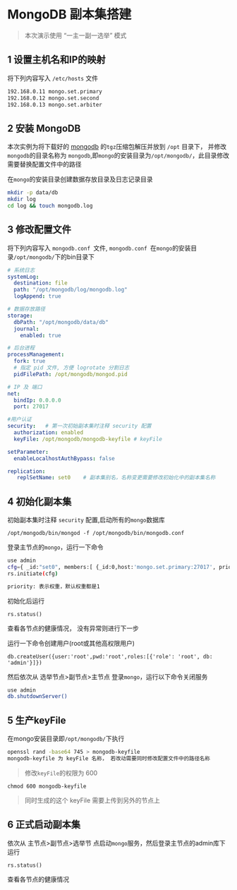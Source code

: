 # MongoDB 副本集搭建

> 本次演示使用 “一主一副一选举” 模式

## 1 设置主机名和IP的映射

将下列内容写入 `/etc/hosts` 文件

```txt
192.168.0.11 mongo.set.primary
192.168.0.12 mongo.set.second
192.168.0.13 mongo.set.arbiter
```

## 2 安装 MongoDB

本次实例为将下载好的 [mongodb](https://www.mongodb.com/download-center/community) 的`tgz`压缩包解压并放到 `/opt` 目录下， 并修改`mongodb`的目录名称为 `mongodb`,即`mongo`的安装目录为`/opt/mongodb/`，此目录修改需要替换配置文件中的路径

在`mongo`的安装目录创建数据存放目录及日志记录目录

```bash
mkdir -p data/db
mkdir log
cd log && touch mongodb.log
```

## 3 修改配置文件

将下列内容写入 `mongodb.conf `文件, `mongodb.conf `在`mongo`的安装目录`/opt/mongodb/`下的bin目录下

```yaml
# 系统日志
systemLog:
  destination: file
  path: "/opt/mongodb/log/mongodb.log"
  logAppend: true

# 数据存放路径
storage:
  dbPath: "/opt/mongodb/data/db"
  journal:
    enabled: true

# 后台进程
processManagement:
  fork: true
  # 指定 pid 文件, 方便 logrotate 分割日志
  pidFilePath: /opt/mongodb/mongod.pid

# IP 及 端口
net:
  bindIp: 0.0.0.0
  port: 27017

#用户认证
security:	# 第一次初始副本集时注释 security 配置
  authorization: enabled
  keyFile: /opt/mongodb/mongodb-keyfile	# keyFile

setParameter:
  enableLocalhostAuthBypass: false

replication:
   replSetName: set0	# 副本集别名，名称变更需要修改初始化中的副本集名称
```

## 4 初始化副本集

初始副本集时注释 `security` 配置,启动所有的`mongo`数据库

```
/opt/mongodb/bin/mongod -f /opt/mongodb/bin/mongodb.conf
```

登录主节点的`mongo`，运行一下命令

```bash
use admin
cfg={ _id:"set0", members:[ {_id:0,host:'mongo.set.primary:27017', priority: 10}, {_id:1,host:'mongo.set.second:27017', priority: 5}, {_id:2,host:'mongo.set.arbiter:27017',arbiterOnly:true, priority: 1}] };
rs.initiate(cfg)

priority: 表示权重，默认权重都是1
```

初始化后运行

```
rs.status()
```

查看各节点的健康情况， 没有异常则进行下一步

运行一下命令创建用户(root或其他高权限用户)

```
db.createUser({user:'root',pwd:'root',roles:[{'role': 'root', db: 'admin'}]})
```

然后依次从 选举节点>副节点>主节点 登录`mongo`，运行以下命令关闭服务

```bash
use admin
db.shutdownServer()
```

## 5 生产keyFile

在mongo安装目录即`/opt/mongodb/`下执行

```bash
openssl rand -base64 745 > mongodb-keyfile
mongodb-keyfile 为 keyFile 名称， 若改动需要同时修改配置文件中的路径名称
```

> 修改`keyFile`的权限为 600

```
chmod 600 mongodb-keyfile
```

> 同时生成的这个 keyFile 需要上传到另外的节点上

## 6 正式启动副本集

依次从 主节点>副节点>选举节 点启动`mongo`服务，然后登录主节点的admin库下运行

```
rs.status()
```

查看各节点的健康情况
